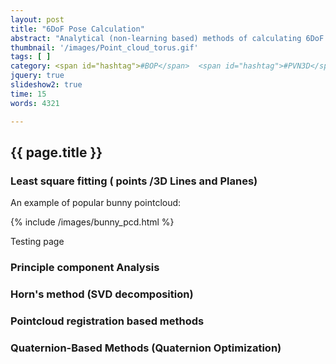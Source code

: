 ```yaml
---
layout: post
title: "6DoF Pose Calculation"
abstract: "Analytical (non-learning based) methods of calculating 6DoF pose using 3D pointclouds."
thumbnail: '/images/Point_cloud_torus.gif'
tags: [ ]
category: <span id="hashtag">#BOP</span>  <span id="hashtag">#PVN3D</span>
jquery: true
slideshow2: true
time: 15
words: 4321

---
```

## {{ page.title }}


### Least square fitting ( points /3D Lines and Planes)

An example of popular bunny pointcloud:

<a name="bunny"></a>
{% include /images/bunny_pcd.html %}

Testing page

### Principle component Analysis

### Horn's method (SVD decomposition)

### Pointcloud registration based methods


### Quaternion-Based Methods (Quaternion Optimization)


